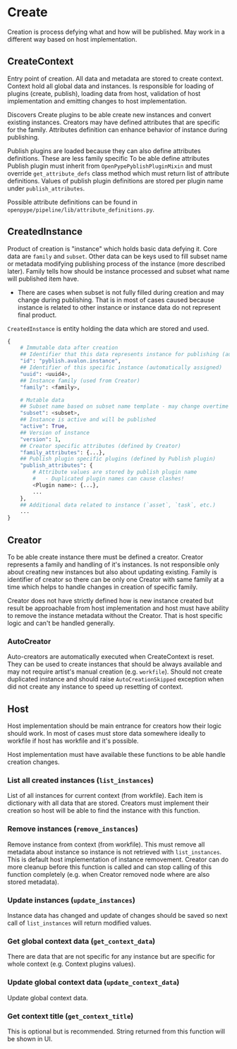 # Create
Creation is process defying what and how will be published. May work in a different way based on host implementation.

## CreateContext
Entry point of creation. All data and metadata are stored to create context. Context hold all global data and instances. Is responsible for loading of plugins (create, publish), loading data from host, validation of host implementation and emitting changes to host implementation.

Discovers Create plugins to be able create new instances and convert existing instances. Creators may have defined attributes that are specific for the family. Attributes definition can enhance behavior of instance during publishing.

Publish plugins are loaded because they can also define attributes definitions. These are less family specific To be able define attributes Publish plugin must inherit from `OpenPypePyblishPluginMixin` and must override `get_attribute_defs` class method which must return list of attribute definitions. Values of publish plugin definitions are stored per plugin name under `publish_attributes`.

Possible attribute definitions can be found in `openpype/pipeline/lib/attribute_definitions.py`.


## CreatedInstance
Product of creation is "instance" which holds basic data defying it. Core data are `family` and `subset`. Other data can be keys used to fill subset name or metadata modifying publishing process of the instance (more described later).
Family tells how should be instance processed and subset what name will published item have.
- There are cases when subset is not fully filled during creation and may change during publishing. That is in most of cases caused because instance is related to other instance or instance data do not represent final product.

`CreatedInstance` is entity holding the data which are stored and used.

```python
{
    # Immutable data after creation
    ## Identifier that this data represents instance for publishing (automatically assigned)
    "id": "pyblish.avalon.instance",
    ## Identifier of this specific instance (automatically assigned)
    "uuid": <uuid4>,
    ## Instance family (used from Creator)
    "family": <family>,

    # Mutable data
    ## Subset name based on subset name template - may change overtime (on context change)
    "subset": <subset>,
    ## Instance is active and will be published
    "active": True,
    ## Version of instance
    "version": 1,
    ## Creator specific attributes (defined by Creator)
    "family_attributes": {...},
    ## Publish plugin specific plugins (defined by Publish plugin)
    "publish_attributes": {
        # Attribute values are stored by publish plugin name
        #   - Duplicated plugin names can cause clashes!
        <Plugin name>: {...},
        ...
    },
    ## Additional data related to instance (`asset`, `task`, etc.)
    ...
}
```

## Creator
To be able create instance there must be defined a creator. Creator represents a family and handling of it's instances. Is not responsible only about creating new instances but also about updating existing. Family is identifier of creator so there can be only one Creator with same family at a time which helps to handle changes in creation of specific family.

Creator does not have strictly defined how is new instance created but result be approachable from host implementation and host must have ability to remove the instance metadata without the Creator. That is host specific logic and can't be handled generally.

### AutoCreator
Auto-creators are automatically executed when CreateContext is reset. They can be used to create instances that should be always available and may not require artist's manual creation (e.g. `workfile`). Should not create duplicated instance and should raise `AutoCreationSkipped` exception when did not create any instance to speed up resetting of context.

## Host
Host implementation should be main entrance for creators how their logic should work. In most of cases must store data somewhere ideally to workfile if host has workfile and it's possible.

Host implementation must have available these functions to be able handle creation changes.

### List all created instances (`list_instances`)
List of all instances for current context (from workfile). Each item is dictionary with all data that are stored. Creators must implement their creation so host will be able to find the instance with this function.

### Remove instances (`remove_instances`)
Remove instance from context (from workfile). This must remove all metadata about instance so instance is not retrieved with `list_instances`. This is default host implementation of instance removement. Creator can do more cleanup before this function is called and can stop calling of this function completely (e.g. when Creator removed node where are also stored metadata).

### Update instances (`update_instances`)
Instance data has changed and update of changes should be saved so next call of `list_instances` will return modified values.

### Get global context data (`get_context_data`)
There are data that are not specific for any instance but are specific for whole context (e.g. Context plugins values).

### Update global context data (`update_context_data`)
Update global context data.

### Get context title (`get_context_title`)
This is optional but is recommended. String returned from this function will be shown in UI.

